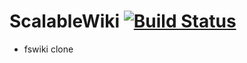 # ScalableWiki [![Build Status](https://travis-ci.org/Hiroyuki-Nagata/ScalableWiki.svg?branch=develop)](https://travis-ci.org/Hiroyuki-Nagata/ScalableWiki)

* fswiki clone
